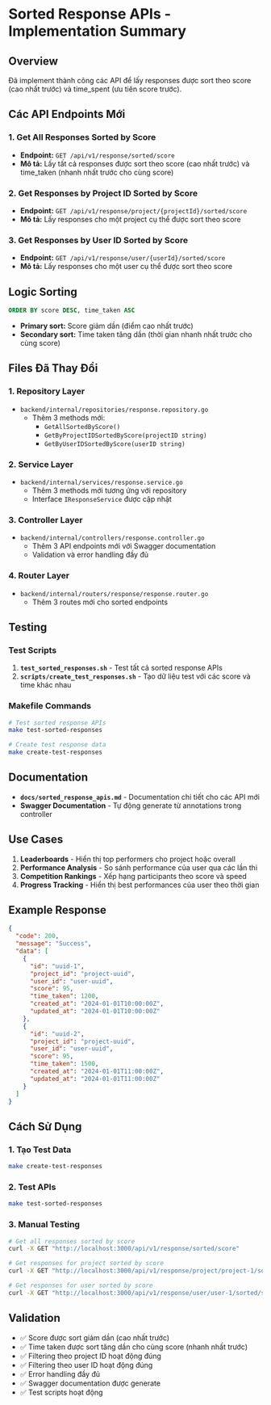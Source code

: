 # Sorted Response APIs - Implementation Summary

## Overview

Đã implement thành công các API để lấy responses được sort theo score (cao nhất trước) và time_spent (ưu tiên score trước).

## Các API Endpoints Mới

### 1. Get All Responses Sorted by Score

- **Endpoint:** `GET /api/v1/response/sorted/score`
- **Mô tả:** Lấy tất cả responses được sort theo score (cao nhất trước) và time_taken (nhanh nhất trước cho cùng score)

### 2. Get Responses by Project ID Sorted by Score

- **Endpoint:** `GET /api/v1/response/project/{projectId}/sorted/score`
- **Mô tả:** Lấy responses cho một project cụ thể được sort theo score

### 3. Get Responses by User ID Sorted by Score

- **Endpoint:** `GET /api/v1/response/user/{userId}/sorted/score`
- **Mô tả:** Lấy responses cho một user cụ thể được sort theo score

## Logic Sorting

```sql
ORDER BY score DESC, time_taken ASC
```

- **Primary sort:** Score giảm dần (điểm cao nhất trước)
- **Secondary sort:** Time taken tăng dần (thời gian nhanh nhất trước cho cùng score)

## Files Đã Thay Đổi

### 1. Repository Layer

- `backend/internal/repositories/response.repository.go`
  - Thêm 3 methods mới:
    - `GetAllSortedByScore()`
    - `GetByProjectIDSortedByScore(projectID string)`
    - `GetByUserIDSortedByScore(userID string)`

### 2. Service Layer

- `backend/internal/services/response.service.go`
  - Thêm 3 methods mới tương ứng với repository
  - Interface `IResponseService` được cập nhật

### 3. Controller Layer

- `backend/internal/controllers/response.controller.go`
  - Thêm 3 API endpoints mới với Swagger documentation
  - Validation và error handling đầy đủ

### 4. Router Layer

- `backend/internal/routers/response/response.router.go`
  - Thêm 3 routes mới cho sorted endpoints

## Testing

### Test Scripts

1. **`test_sorted_responses.sh`** - Test tất cả sorted response APIs
2. **`scripts/create_test_responses.sh`** - Tạo dữ liệu test với các score và time khác nhau

### Makefile Commands

```bash
# Test sorted response APIs
make test-sorted-responses

# Create test response data
make create-test-responses
```

## Documentation

- **`docs/sorted_response_apis.md`** - Documentation chi tiết cho các API mới
- **Swagger Documentation** - Tự động generate từ annotations trong controller

## Use Cases

1. **Leaderboards** - Hiển thị top performers cho project hoặc overall
2. **Performance Analysis** - So sánh performance của user qua các lần thi
3. **Competition Rankings** - Xếp hạng participants theo score và speed
4. **Progress Tracking** - Hiển thị best performances của user theo thời gian

## Example Response

```json
{
  "code": 200,
  "message": "Success",
  "data": [
    {
      "id": "uuid-1",
      "project_id": "project-uuid",
      "user_id": "user-uuid",
      "score": 95,
      "time_taken": 1200,
      "created_at": "2024-01-01T10:00:00Z",
      "updated_at": "2024-01-01T10:00:00Z"
    },
    {
      "id": "uuid-2",
      "project_id": "project-uuid",
      "user_id": "user-uuid",
      "score": 95,
      "time_taken": 1500,
      "created_at": "2024-01-01T11:00:00Z",
      "updated_at": "2024-01-01T11:00:00Z"
    }
  ]
}
```

## Cách Sử Dụng

### 1. Tạo Test Data

```bash
make create-test-responses
```

### 2. Test APIs

```bash
make test-sorted-responses
```

### 3. Manual Testing

```bash
# Get all responses sorted by score
curl -X GET "http://localhost:3000/api/v1/response/sorted/score"

# Get responses for project sorted by score
curl -X GET "http://localhost:3000/api/v1/response/project/project-1/sorted/score"

# Get responses for user sorted by score
curl -X GET "http://localhost:3000/api/v1/response/user/user-1/sorted/score"
```

## Validation

- ✅ Score được sort giảm dần (cao nhất trước)
- ✅ Time taken được sort tăng dần cho cùng score (nhanh nhất trước)
- ✅ Filtering theo project ID hoạt động đúng
- ✅ Filtering theo user ID hoạt động đúng
- ✅ Error handling đầy đủ
- ✅ Swagger documentation được generate
- ✅ Test scripts hoạt động
